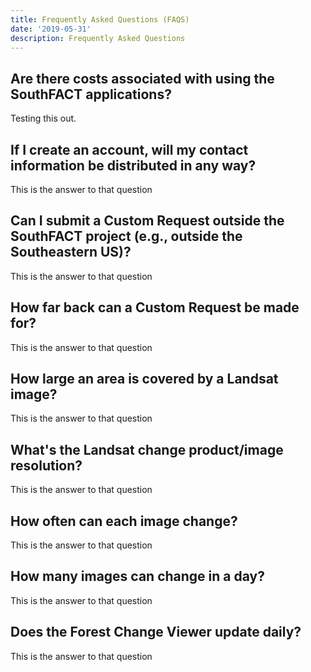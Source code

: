 ```yaml
---
title: Frequently Asked Questions (FAQS)
date: '2019-05-31'
description: Frequently Asked Questions
---
```

## Are there costs associated with using the SouthFACT applications?

Testing this out.

## If I create an account, will my contact information be distributed in any way?

This is the answer to that question

## Can I submit a Custom Request outside the SouthFACT project (e.g., outside the Southeastern US)?

This is the answer to that question

## How far back can a Custom Request be made for?

This is the answer to that question

## How large an area is covered by a Landsat image?

This is the answer to that question

## What's the Landsat change product/image resolution?

This is the answer to that question

## How often can each image change?

This is the answer to that question

## How many images can change in a day?

This is the answer to that question

## Does the Forest Change Viewer update daily?

This is the answer to that question